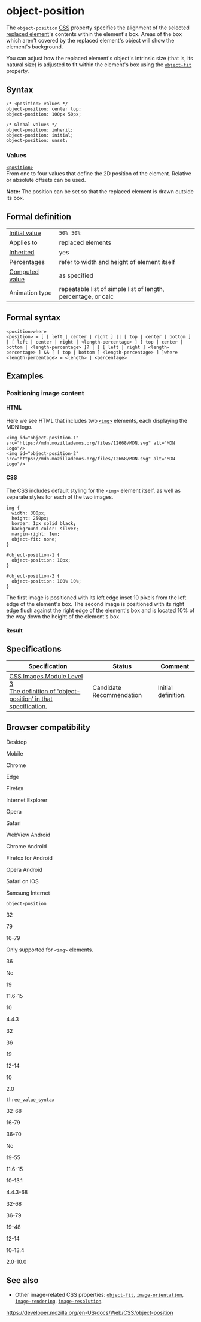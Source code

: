 # object-position

The `object-position` [CSS](https://developer.mozilla.org/en-US/docs/Web/CSS) property specifies the alignment of the selected [replaced element](replaced_element)'s contents within the element's box. Areas of the box which aren't covered by the replaced element's object will show the element's background.

You can adjust how the replaced element's object's intrinsic size (that is, its natural size) is adjusted to fit within the element's box using the [`object-fit`](object-fit) property.

## Syntax

    /* <position> values */
    object-position: center top;
    object-position: 100px 50px;

    /* Global values */
    object-position: inherit;
    object-position: initial;
    object-position: unset;

### Values

[`<position>`](position_value)  
From one to four values that define the 2D position of the element. Relative or absolute offsets can be used.

**Note:** The position can be set so that the replaced element is drawn outside its box.

## Formal definition

<table><tbody><tr class="odd"><td><a href="initial_value">Initial value</a></td><td><code>50% 50%</code></td></tr><tr class="even"><td>Applies to</td><td>replaced elements</td></tr><tr class="odd"><td><a href="inheritance">Inherited</a></td><td>yes</td></tr><tr class="even"><td>Percentages</td><td>refer to width and height of element itself</td></tr><tr class="odd"><td><a href="computed_value">Computed value</a></td><td>as specified</td></tr><tr class="even"><td>Animation type</td><td>repeatable list of simple list of length, percentage, or calc</td></tr></tbody></table>

## Formal syntax

    <position>where
    <position> = [ [ left | center | right ] || [ top | center | bottom ] | [ left | center | right | <length-percentage> ] [ top | center | bottom | <length-percentage> ]? | [ [ left | right ] <length-percentage> ] && [ [ top | bottom ] <length-percentage> ] ]where
    <length-percentage> = <length> | <percentage>

## Examples

### Positioning image content

#### HTML

Here we see HTML that includes two [`<img>`](https://developer.mozilla.org/en-US/docs/Web/HTML/Element/img) elements, each displaying the MDN logo.

    <img id="object-position-1" src="https://mdn.mozillademos.org/files/12668/MDN.svg" alt="MDN Logo"/>
    <img id="object-position-2" src="https://mdn.mozillademos.org/files/12668/MDN.svg" alt="MDN Logo"/>

#### CSS

The CSS includes default styling for the `<img>` element itself, as well as separate styles for each of the two images.

    img {
      width: 300px;
      height: 250px;
      border: 1px solid black;
      background-color: silver;
      margin-right: 1em;
      object-fit: none;
    }

    #object-position-1 {
      object-position: 10px;
    }

    #object-position-2 {
      object-position: 100% 10%;
    }

The first image is positioned with its left edge inset 10 pixels from the left edge of the element's box. The second image is positioned with its right edge flush against the right edge of the element's box and is located 10% of the way down the height of the element's box.

#### Result

## Specifications

<table><thead><tr class="header"><th>Specification</th><th>Status</th><th>Comment</th></tr></thead><tbody><tr class="odd"><td><a href="https://drafts.csswg.org/css-images-3/#the-object-position">CSS Images Module Level 3<br />
<span class="small">The definition of 'object-position' in that specification.</span></a></td><td><span class="spec-cr">Candidate Recommendation</span></td><td>Initial definition.</td></tr></tbody></table>

## Browser compatibility

Desktop

Mobile

Chrome

Edge

Firefox

Internet Explorer

Opera

Safari

WebView Android

Chrome Android

Firefox for Android

Opera Android

Safari on IOS

Samsung Internet

`object-position`

32

79

16-79

Only supported for `<img>` elements.

36

No

19

11.6-15

10

4.4.3

32

36

19

12-14

10

2.0

`three_value_syntax`

32-68

16-79

36-70

No

19-55

11.6-15

10-13.1

4.4.3-68

32-68

36-79

19-48

12-14

10-13.4

2.0-10.0

## See also

- Other image-related CSS properties: [`object-fit`](object-fit), [`image-orientation`](image-orientation), [`image-rendering`](image-rendering), [`image-resolution`](image-resolution).

<a href="https://developer.mozilla.org/en-US/docs/Web/CSS/object-position" class="_attribution-link">https://developer.mozilla.org/en-US/docs/Web/CSS/object-position</a>
